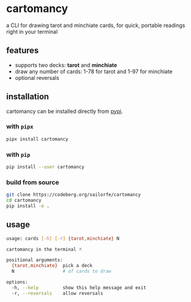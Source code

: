 # cartomancy

a CLI for drawing tarot and minchiate cards, for quick, portable readings right in your terminal


## features

- supports two decks: **tarot** and **minchiate**
- draw any number of cards: 1-78 for tarot and 1-97 for minchiate
- optional reversals


## installation

cartomancy can be installed directly from [pypi](https://pypi.org/project/cartomancy).

### with `pipx`

```sh
pipx install cartomancy
```

### with `pip`

```sh
pip install --user cartomancy
```

### build from source

```sh
git clone https://codeberg.org/sailorfe/cartomancy
cd cartomancy
pip install -e .
```

## usage

```sh
usage: cards [-h] [-r] {tarot,minchiate} N

cartomancy in the terminal 🃏

positional arguments:
  {tarot,minchiate}  pick a deck
  N                  # of cards to draw

options:
  -h, --help         show this help message and exit
  -r, --reversals    allow reversals
```
